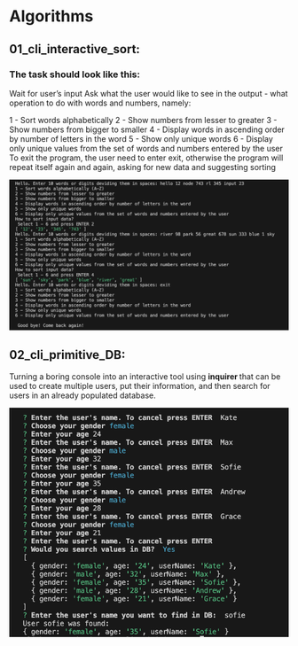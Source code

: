 # Algorithms

## 01_cli_interactive_sort:  

### The task should look like this:

Wait for user’s input
Ask what the user would like to see in the output - what operation to do with words and numbers, namely:

1 - Sort words alphabetically
2 - Show numbers from lesser to greater
3 - Show numbers from bigger to smaller
4 - Display words in ascending order by number of letters in the word
5 - Show only unique words
6 - Display only unique values from the set of words and numbers entered by the user
To exit the program, the user need to enter exit, otherwise the program will repeat itself again and again, asking for new data and suggesting sorting

![01-cli](/assets/01.png) 

## 02_cli_primitive_DB:
Turning a boring console into an interactive tool using  <b> inquirer </b> that can be used to create multiple users, put their information, and then search for users in an already populated database.

![02-cli](/assets/02.png)  